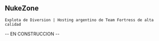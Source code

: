 ## NukeZone
`Explota de Diversion | Hosting argentino de Team Fortress de alta calidad`

-- EN CONSTRUCCION --